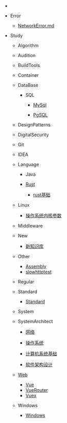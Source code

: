 * 

* Error
  
  * [NetworkError.md](error%2FNetworkError.md)

* Study
  
  * Algorithm
  
  * Audition
  
  * BuildTools
  
  * Container
  
  * DataBase
    
    * SQL
      
      * [MySql](/study/DataBase/SQL/MySQL/README.md)
      
      * [PgSQL](/study/DataBase/SQL/PgSQL/README.md)
  
  * DesignPatterns
  
  * DigitalSecurity
  
  * Git
  
  * IDEA
  
  * Language
    
    * Java
    
    * [Rust](/study/Language/Rust/Rust.md)
      
      * [rust基础](/study/Language/Rust/README.md)
  
  * Linux
    
    * [操作系统内核参数](/study/Linux/sysctl.md)
  
  * Middleware
  
  * New
    
    * [新知识库](/study/New/README.md)
  
  * Other
    
    * [Assembly](study/Other/Assembly.md)
    * [slowhttptest](study/Other/slowhttptest.md)
  
  * Regular
  
  * Standard
    
    * [Standard](study/Standard/ANS1.md)
  
  * System
  
  * SystemArchitect
    
    * [网络](study/SystemArchitect/net/README.md)
    
    * [操作系统](study/SystemArchitect/操作系统.md)
    
    * [计算机系统基础](study/SystemArchitect/计算机系统基础.md)
    
    * [软件架构设计](study/SystemArchitect/软件架构设计.md)
  
  * [Web](study/Web/README.md)
    
    * [Vue](study/Web/Vue.md)
    * [VueRouter](study/Web/VueRouter.md)
    * [Vuex](study/Web/Vuex.md)
  
  * Windows
    
    * [Windows](study/Windows/README.md)

